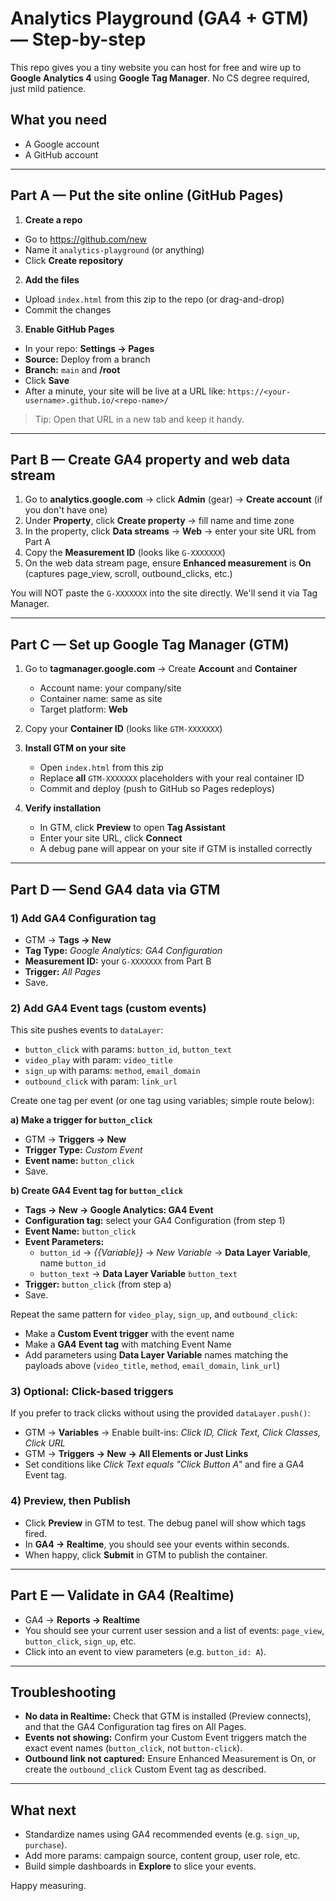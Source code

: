 # Analytics Playground (GA4 + GTM) — Step-by-step

This repo gives you a tiny website you can host for free and wire up to **Google Analytics 4** using **Google Tag Manager**. No CS degree required, just mild patience.

## What you need
- A Google account
- A GitHub account

---

## Part A — Put the site online (GitHub Pages)

1) **Create a repo**
- Go to https://github.com/new
- Name it `analytics-playground` (or anything)
- Click **Create repository**

2) **Add the files**
- Upload `index.html` from this zip to the repo (or drag-and-drop)
- Commit the changes

3) **Enable GitHub Pages**
- In your repo: **Settings → Pages**
- **Source:** Deploy from a branch
- **Branch:** `main` and **/root**
- Click **Save**
- After a minute, your site will be live at a URL like: `https://<your-username>.github.io/<repo-name>/`

> Tip: Open that URL in a new tab and keep it handy.

---

## Part B — Create GA4 property and web data stream

1) Go to **analytics.google.com** → click **Admin** (gear) → **Create account** (if you don't have one)  
2) Under **Property**, click **Create property** → fill name and time zone  
3) In the property, click **Data streams** → **Web** → enter your site URL from Part A  
4) Copy the **Measurement ID** (looks like `G-XXXXXXX`)  
5) On the web data stream page, ensure **Enhanced measurement** is **On** (captures page_view, scroll, outbound_clicks, etc.)

You will NOT paste the `G-XXXXXXX` into the site directly. We'll send it via Tag Manager.

---

## Part C — Set up Google Tag Manager (GTM)

1) Go to **tagmanager.google.com** → Create **Account** and **Container**  
   - Account name: your company/site
   - Container name: same as site
   - Target platform: **Web**

2) Copy your **Container ID** (looks like `GTM-XXXXXXX`)

3) **Install GTM on your site**
   - Open `index.html` from this zip
   - Replace **all** `GTM-XXXXXXX` placeholders with your real container ID
   - Commit and deploy (push to GitHub so Pages redeploys)

4) **Verify installation**
   - In GTM, click **Preview** to open **Tag Assistant**
   - Enter your site URL, click **Connect**
   - A debug pane will appear on your site if GTM is installed correctly

---

## Part D — Send GA4 data via GTM

### 1) Add GA4 Configuration tag
- GTM → **Tags → New**
- **Tag Type:** *Google Analytics: GA4 Configuration*
- **Measurement ID:** your `G-XXXXXXX` from Part B
- **Trigger:** *All Pages*
- Save.

### 2) Add GA4 Event tags (custom events)

This site pushes events to `dataLayer`:
- `button_click` with params: `button_id`, `button_text`
- `video_play` with param: `video_title`
- `sign_up` with params: `method`, `email_domain`
- `outbound_click` with param: `link_url`

Create one tag per event (or one tag using variables; simple route below):

**a) Make a trigger for `button_click`**  
- GTM → **Triggers → New**
- **Trigger Type:** *Custom Event*
- **Event name:** `button_click`
- Save.

**b) Create GA4 Event tag for `button_click`**  
- **Tags → New → Google Analytics: GA4 Event**
- **Configuration tag:** select your GA4 Configuration (from step 1)
- **Event Name:** `button_click`
- **Event Parameters:**
  - `button_id` → *{{Variable}}* → *New Variable* → **Data Layer Variable**, name `button_id`
  - `button_text` → **Data Layer Variable** `button_text`
- **Trigger:** `button_click` (from step a)
- Save.

Repeat the same pattern for `video_play`, `sign_up`, and `outbound_click`:
- Make a **Custom Event trigger** with the event name
- Make a **GA4 Event tag** with matching Event Name
- Add parameters using **Data Layer Variable** names matching the payloads above (`video_title`, `method`, `email_domain`, `link_url`)

### 3) Optional: Click-based triggers
If you prefer to track clicks without using the provided `dataLayer.push()`:
- GTM → **Variables** → Enable built-ins: *Click ID, Click Text, Click Classes, Click URL*
- GTM → **Triggers → New → All Elements or Just Links**
- Set conditions like *Click Text equals "Click Button A"* and fire a GA4 Event tag.

### 4) Preview, then Publish
- Click **Preview** in GTM to test. The debug panel will show which tags fired.
- In **GA4 → Realtime**, you should see your events within seconds.
- When happy, click **Submit** in GTM to publish the container.

---

## Part E — Validate in GA4 (Realtime)

- GA4 → **Reports → Realtime**
- You should see your current user session and a list of events: `page_view`, `button_click`, `sign_up`, etc.
- Click into an event to view parameters (e.g. `button_id: A`).

---

## Troubleshooting

- **No data in Realtime:** Check that GTM is installed (Preview connects), and that the GA4 Configuration tag fires on All Pages.
- **Events not showing:** Confirm your Custom Event triggers match the exact event names (`button_click`, not `button-click`).
- **Outbound link not captured:** Ensure Enhanced Measurement is On, or create the `outbound_click` Custom Event tag as described.

---

## What next

- Standardize names using GA4 recommended events (e.g. `sign_up`, `purchase`).
- Add more params: campaign source, content group, user role, etc.
- Build simple dashboards in **Explore** to slice your events.

Happy measuring.
